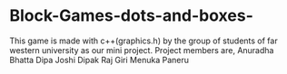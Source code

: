 # Block-Games-dots-and-boxes-
This game is made with c++(graphics.h) by the group of students of far western university as our mini project.
Project members are,
    Anuradha Bhatta
    Dipa Joshi
    Dipak Raj Giri
    Menuka Paneru
